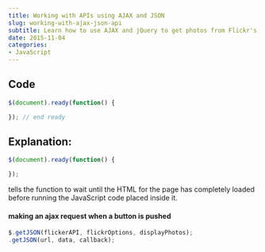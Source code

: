 ```yaml
---
title: Working with APIs using AJAX and JSON
slug: working-with-ajax-json-api
subtitle: Learn how to use AJAX and jQuery to get photos from Flickr's public image feed using the Flickr API
date: 2015-11-04
categories: 
- JavaScript
---
```



Code
---

```javascript
$(document).ready(function() {

}); // end ready
```

Explanation:
---

```javascript
$(document).ready(function() {

});
```

tells the function to wait until the HTML for the page has completely loaded before running the JavaScript code placed inside it.


#### making an ajax request when a button is pushed
	
```javascript
$.getJSON(flickerAPI, flickrOptions, displayPhotos);
.getJSON(url, data, callback);
```
